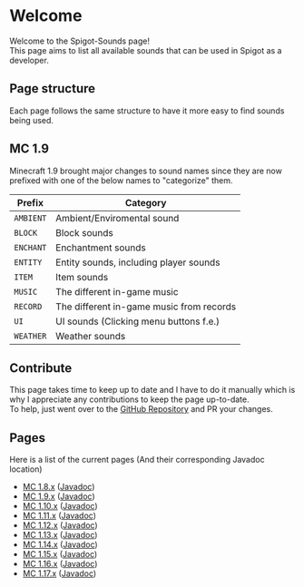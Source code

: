 # Welcome
Welcome to the Spigot-Sounds page!  
This page aims to list all available sounds that can be used in Spigot as a developer.

## Page structure
Each page follows the same structure to have it more easy to find sounds being used.

## MC 1.9
Minecraft 1.9 brought major changes to sound names since they are now prefixed with one of the below names to "categorize" them.

| Prefix    | Category                                 |
| --------- | ---------------------------------------- |
| `AMBIENT` | Ambient/Enviromental sound               |
| `BLOCK`   | Block sounds                             |
| `ENCHANT` | Enchantment sounds                       |
| `ENTITY`  | Entity sounds, including player sounds   |
| `ITEM`    | Item sounds                              |
| `MUSIC`   | The different in-game music              |
| `RECORD`  | The different in-game music from records |
| `UI`      | UI sounds (Clicking menu buttons f.e.)   |
| `WEATHER` | Weather sounds                           |

## Contribute
This page takes time to keep up to date and I have to do it manually which is why I appreciate any contributions to keep the page up-to-date.  
To help, just went over to the [GitHub Repository](https://github.com/Andre601/Spigot-Sounds) and PR your changes.

## Pages
Here is a list of the current pages (And their corresponding Javadoc location)

- [MC 1.8.x](sounds/mc-1.8.md) ([Javadoc](https://helpch.at/docs/1.8.8/org/bukkit/Sound.html))
- [MC 1.9.x](sounds/mc-1.9.md) ([Javadoc](https://helpch.at/docs/1.9.4/org/bukkit/Sound.html))
- [MC 1.10.x](sounds/mc-1.10.md) ([Javadoc](https://helpch.at/docs/1.10.2/org/bukkit/Sound.html))
- [MC 1.11.x](sounds/mc-1.11.md) ([Javadoc](https://helpch.at/docs/1.11.2/org/bukkit/Sound.html))
- [MC 1.12.x](sounds/mc-1.12.md) ([Javadoc](https://helpch.at/docs/1.12.2/org/bukkit/Sound.html))
- [MC 1.13.x](sounds/mc-1.13.md) ([Javadoc](https://helpch.at/docs/1.13.2/org/bukkit/Sound.html))
- [MC 1.14.x](sounds/mc-1.14.md) ([Javadoc](https://helpch.at/docs/1.14.2/org/bukkit/Sound.html))
- [MC 1.15.x](sounds/mc-1.15.md) ([Javadoc](https://helpch.at/docs/1.15.2/org/bukkit/Sound.html))
- [MC 1.16.x](sounds/mc-1.16.md) ([Javadoc](https://helpch.at/docs/1.16.5/org/bukkit/Sound.html))
- [MC 1.17.x](sounds/mc-1.17.md) ([Javadoc](https://hub.spigotmc.org/javadocs/spigot/org/bukkit/Sound.html))
